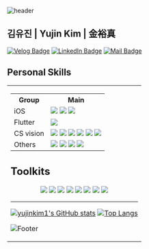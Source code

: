 <!--Header-->
![header](https://capsule-render.vercel.app/api?type=waving&color=0:faf5f5,50:e6dada,100:274046&height=170&section=header&text=Hello✋&fontSize=35&fontColor=2d2d2d)
<!--MyProfiles-->
## 김유진 | Yujin Kim | 金裕真

[![Velog Badge](https://img.shields.io/badge/Velog-20C997?style=flat-square&logo=Velog&logoColor=fff&link=https://velog.io/@yujinkim1)](https://velog.io/@yujinkim1)
[![LinkedIn Badge](https://img.shields.io/badge/yujinKim-0A66C2?style=flat-square&logo=LinkedIn&logoColor=fff&link=https://www.linkedin.com/in/yujinkim1111)](https://www.linkedin.com/in/yujinkim1111)
[![Mail Badge](https://img.shields.io/badge/Mail-005FF9?style=flat-square&logo=Mail.Ru&logoColor=fff&link=mailto:yujin7621@me.com)](mailto:yujinkim1.dev@gmail.com)

<!--SheidsBadgeform-->

## Personal Skills

<table border="0" align=center>
    <tr>
        <td>
            <table border="0" align=center>
            <th>Group</th>
            <th>Main</th>
            <tr>
                <td>iOS</td>
                <td>
                    <img src="https://img.shields.io/badge/Swift-F05138?style=flat-square&logo=Swift&logoColor=fff"/>
                    <img src="https://img.shields.io/badge/SwiftUI-007FFF?style=flat-square&logo=Swift&logoColor=fff&textColor=000"/>
                    <img src="https://img.shields.io/badge/CoreML-1386A6?style=flat-square&logo=Swift&logoColor=fff&textColor=000"/>
                </td>
            </tr>
            <tr>
                <td>Flutter</td>
                <td>
                    <img src="https://img.shields.io/badge/Dart-0175C2?style=flat-square&logo=Dart&logoColor=fff"/>
                </td>
            </tr>
            <tr>
                <td>CS vision</td>
                <td>
                    <img src="https://img.shields.io/badge/Jupyter-F37626?style=flat-square&logo=Jupyter&logoColor=fff"/>
                    <img src="https://img.shields.io/badge/ScikitLearn-F7931E?style=flat-square&logo=ScikitLearn&logoColor=fff&textColor=000"/>
                    <img src="https://img.shields.io/badge/Tensorflow-FF6F00?style=flat-square&logo=Tensorflow&logoColor=fff&textColor=000"/>
                    <img src="https://img.shields.io/badge/TFLite-FF6F00?style=flat-square&logo=Tensorflow&logoColor=fff&textColor=000"/>
                    <img src="https://img.shields.io/badge/Pytorch-EE4C2C?style=flat-square&logo=Pytorch&logoColor=fff&textColor=000"/>
                    <img src="https://img.shields.io/badge/Keras-D00000?style=flat-square&logo=Keras&logoColor=fff&textColor=000"/>
                </td>
            </tr>
            <tr>
                <td>Others</td>
                <td>
                    <img src="https://img.shields.io/badge/Python-3776AB?style=flat-square&logo=Python&logoColor=fff"/>
                    <img src="https://img.shields.io/badge/HTML-E34F26?style=flat-square&logo=HTML5&logoColor=fff"/>
                    <img src="https://img.shields.io/badge/CSS-1572B6?style=flat-square&logo=CSS3&logoColor=fff"/>
                    <img src="https://img.shields.io/badge/JavaScript-F7DF1E?style=flat-square&logo=JavaScript&logoColor=2d2d2d"/>
                </td>
            </tr>
        </td>
    </tr>
</table>

## Toolkits

<div align=center>
    <img src="https://img.shields.io/badge/VScode-007ACC?style=flat-square&logo=VisualStudioCode&logoColor=fff"/>
    <img src="https://img.shields.io/badge/Xcode-147EFB?style=flat-square&logo=Xcode&logoColor=fff"/>
    <img src="https://img.shields.io/badge/EclipseIDE-2C2255?style=flat-square&logo=EclipseIDE&logoColor=fff"/>
    <img src="https://img.shields.io/badge/AndroidStudio-3DDC84?style=flat-square&logo=AndroidStudio&logoColor=fff"/>
    <img src="https://img.shields.io/badge/UnrealEngine-0E1128?style=flat-square&logo=UnrealEngine&logoColor=fff"/>
    <img src="https://img.shields.io/badge/MicrosoftOffice-D83B01?style=flat-square&logo=MicrosoftOffice&logoColor=fff"/>
    <img src="https://img.shields.io/badge/Trello-0052CC?style=flat-square&logo=Trello&logoColor=fff"/>
    <img src="https://img.shields.io/badge/Notion-000000?style=flat-square&logo=Notion&logoColor=fff"/>
</div>  

---

<!--CalculateRanks&MostUsedlangeages-->
<!--30,12c2e9,c471ed,f64f59-->
<!--2d2d2d&bg_color=60,faf5f5,e6dada,274046-->

<div align=center>

[![yujinkim1's GitHub stats](https://github-readme-stats.vercel.app/api?username=yujinkim1&count_private=true&card_width=360&title_color=2d2d2d&text_color=2d2d2d)](https://github.com/anuraghazra/github-readme-stats)
[![Top Langs](https://github-readme-stats.vercel.app/api/top-langs/?username=yujinkim1&langs_count=8&hide=cmake&layout=compact&title_color=2d2d2d)](https://github.com/anuraghazra/github-readme-stats)

</div>

<!-- Footer -->
![Footer](https://capsule-render.vercel.app/api?type=waving&color=0:274046,50:e6dada,100:faf5f5&height=150&section=footer)
